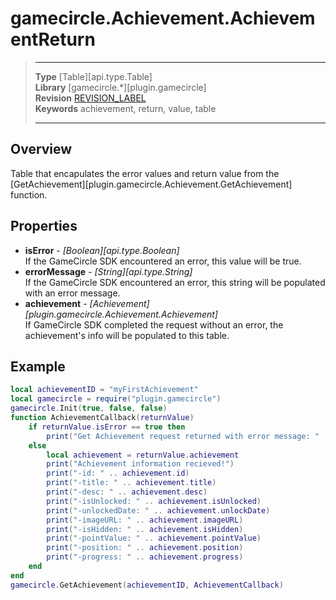 # gamecircle.Achievement.AchievementReturn

> --------------------- ------------------------------------------------------------------------------------------
> __Type__              [Table][api.type.Table]  
> __Library__           [gamecircle.*][plugin.gamecircle]  
> __Revision__          [REVISION_LABEL](REVISION_URL)  
> __Keywords__          achievement, return, value, table  
> --------------------- ------------------------------------------------------------------------------------------

## Overview
Table that encapulates the error values and return value from the [GetAchievement][plugin.gamecircle.Achievement.GetAchievement] function.
	
## Properties
- __isError__ - _[Boolean][api.type.Boolean]_  
	If the GameCircle SDK encountered an error, this value will be true.
- __errorMessage__ - _[String][api.type.String]_  
	If the GameCircle SDK encountered an error, this string will be populated with an error message.
- __achievement__ - _[Achievement][plugin.gamecircle.Achievement.Achievement]_  
	If GameCircle SDK completed the request without an error, the achievement's info will be populated to this table. 


## Example
 
``````lua  
local achievementID = "myFirstAchievement"  
local gamecircle = require("plugin.gamecircle")  
gamecircle.Init(true, false, false)  
function AchievementCallback(returnValue)  
	if returnValue.isError == true then  
		print("Get Achievement request returned with error message: " .. returnValue.errorMessage)  
	else  
		local achievement = returnValue.achievement  
		print("Achievement information recieved!")  
		print("-id: " .. achievement.id)  
		print("-title: " .. achievement.title)  
		print("-desc: " .. achievement.desc)  
		print("-isUnlocked: " .. achievement.isUnlocked)  
		print("-unlockedDate: " .. achievement.unlockDate)  
		print("-imageURL: " .. achievement.imageURL)  
		print("-isHidden: " .. achievement.isHidden)  
		print("-pointValue: " .. achievement.pointValue)  
		print("-position: " .. achievement.position)  
		print("-progress: " .. achievement.progress)  
	end  
end  
gamecircle.GetAchievement(achievementID, AchievementCallback)
``````
